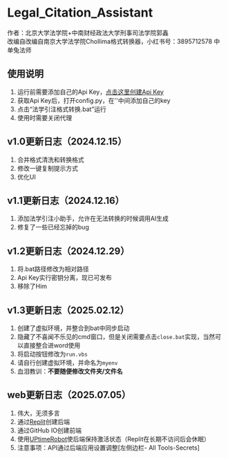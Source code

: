 # Legal_Citation_Assistant
作者：北京大学法学院+中南财经政法大学刑事司法学院郭鑫  
改编自改编自南京大学法学院Chollima格式转换器，小红书号：3895712578 中单兔法师

## 使用说明
1. 运行前需要添加自己的Api Key，[点击这里创建Api Key](https://bailian.console.aliyun.com/?apiKey=1#/api-key)
2. 获取Api Key后，打开config.py，在''中间添加自己的key
3. 点击“法学引注格式转换.bat”运行
4. 使用时需要关闭代理
## v1.0更新日志（2024.12.15）
1. 合并格式清洗和转换格式
2. 修改一键复制提示方式
3. 优化UI
## v1.1更新日志（2024.12.16）
1. 添加法学引注小助手，允许在无法转换的时候调用AI生成
2. 修复了一些已经忘掉的bug
## v1.2更新日志（2024.12.29）
1. 将.bat路径修改为相对路径
2. Api Key实行密钥分离，现已可发布
3. 移除了Him
## v1.3更新日志（2025.02.12）
1. 创建了虚拟环境，并整合到bat中同步启动
2. 隐藏了不喜闻不乐见的cmd窗口，但是关闭需要点击`close.bat`实现，当然可以直接整合进word使用
3. 将启动按钮修改为`run.vbs`
4. 请自行创建虚拟环境，并命名为`myenv`
5. 血泪教训：**不要随便修改文件夹/文件名**
## web更新日志（2025.07.05）
1. 伟大，无须多言
2. 通过[Replit](https://replit.com/@15090983909gx/lawcitation)创建后端
3. 通过GitHub IO创建前端
4. 使用[UPtimeRobot](uptimerobot.com)使后端保持激活状态（Replit在长期不访问后会休眠）
5. 注意事项：API通过后端应用设置调整[左侧边栏- All Tools-Secrets]

